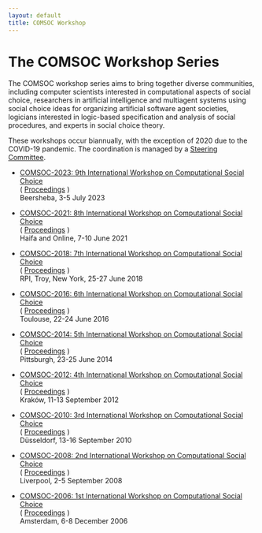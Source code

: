 ```yaml
---
layout: default
title: COMSOC Workshop
---
```


# The COMSOC Workshop Series

The COMSOC workshop series aims to bring together diverse communities, including computer scientists interested in computational aspects of social choice, researchers in artificial intelligence and multiagent systems using social choice ideas for organizing artificial software agent societies, logicians interested in logic-based specification and analysis of social procedures, and experts in social choice theory.

These workshops occur biannually, with the exception of 2020 due to the COVID-19 pandemic. The coordination is managed by a [Steering Committee](steering-committee.html).

- [COMSOC-2023: 9th International Workshop on Computational Social Choice](https://www.bgu.ac.il/comsoc2023)  
  ( [Proceedings](assets/proceedings/2023/) )  
  Beersheba, 3-5 July 2023

- [COMSOC-2021: 8th International Workshop on Computational Social Choice](https://comsoc2021.net.technion.ac.il/)  
  ( [Proceedings](assets/proceedings/2021/) )  
  Haifa and Online, 7-10 June 2021

- [COMSOC-2018: 7th International Workshop on Computational Social Choice](http://www.cs.rpi.edu/~xial/COMSOC18/)  
  ( [Proceedings](assets/proceedings/2018/) )  
  RPI, Troy, New York, 25-27 June 2018

- [COMSOC-2016: 6th International Workshop on Computational Social Choice](http://www.irit.fr/COMSOC-2016/)  
  ( [Proceedings](assets/proceedings/2016/) )  
  Toulouse, 22-24 June 2016

- [COMSOC-2014: 5th International Workshop on Computational Social Choice](http://www.cs.cmu.edu/~arielpro/comsoc-14/)  
  ( [Proceedings](assets/proceedings/comsoc-2014/) )  
  Pittsburgh, 23-25 June 2014

- [COMSOC-2012: 4th International Workshop on Computational Social Choice](http://home.agh.edu.pl/~faliszew/COMSOC-2012/)  
  ( [Proceedings](assets/proceedings/comsoc2012.pdf) )  
  Kraków, 11-13 September 2012

- [COMSOC-2010: 3rd International Workshop on Computational Social Choice](https://ccc.cs.uni-duesseldorf.de/COMSOC-2010/index.shtml)  
  ( [Proceedings](assets/proceedings/comsoc2010.pdf) )  
  Düsseldorf, 13-16 September 2010

- [COMSOC-2008: 2nd International Workshop on Computational Social Choice](workshop/sites/2008/)  
  ( [Proceedings](assets/proceedings/comsoc2008.pdf) )  
  Liverpool, 2-5 September 2008

- [COMSOC-2006: 1st International Workshop on Computational Social Choice](http://staff.science.uva.nl/u.endriss/COMSOC-2006/)  
  ( [Proceedings](assets/proceedings/comsoc2006.pdf) )  
  Amsterdam, 6-8 December 2006
